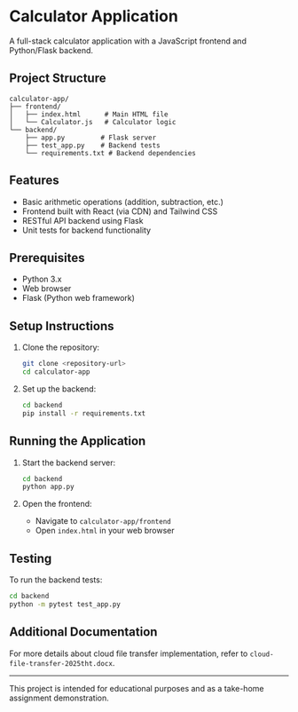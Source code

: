 # Calculator Application

A full-stack calculator application with a JavaScript frontend and Python/Flask backend.

## Project Structure

```
calculator-app/
├── frontend/
│   ├── index.html      # Main HTML file
│   └── Calculator.js   # Calculator logic
└── backend/
    ├── app.py         # Flask server
    ├── test_app.py    # Backend tests
    └── requirements.txt # Backend dependencies
```

## Features

- Basic arithmetic operations (addition, subtraction, etc.)
- Frontend built with React (via CDN) and Tailwind CSS
- RESTful API backend using Flask
- Unit tests for backend functionality

## Prerequisites

- Python 3.x
- Web browser
- Flask (Python web framework)

## Setup Instructions

1. Clone the repository:

   ```bash
   git clone <repository-url>
   cd calculator-app
   ```

2. Set up the backend:
   ```bash
   cd backend
   pip install -r requirements.txt
   ```

## Running the Application

1. Start the backend server:

   ```bash
   cd backend
   python app.py
   ```

2. Open the frontend:
   - Navigate to `calculator-app/frontend`
   - Open `index.html` in your web browser

## Testing

To run the backend tests:

```bash
cd backend
python -m pytest test_app.py
```

## Additional Documentation

For more details about cloud file transfer implementation, refer to `cloud-file-transfer-2025tht.docx`.

---

This project is intended for educational purposes and as a take-home assignment demonstration.
